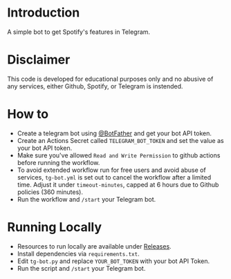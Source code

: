 # Introduction
A simple bot to get Spotify's features in Telegram.

# Disclaimer
This code is developed for educational purposes only and no abusive of any services, either Github, Spotify, or Telegram is instended.

# How to
* Create a telegram bot using [@BotFather](https://t.me/BotFather) and get your bot API token.
* Create an Actions Secret called `TELEGRAM_BOT_TOKEN` and set the value as your bot API token.
* Make sure you've allowed `Read and Write Permission` to github actions before running the workflow.
* To avoid extended workflow run for free users and avoid abuse of services, `tg-bot.yml` is set out to cancel the workflow after a limited time. Adjust it under `timeout-minutes`, capped at 6 hours due to Github policies (360 minutes).
* Run the workflow and `/start` your Telegram bot.

# Running Locally
* Resources to run locally are available under [Releases](https://github.com/Surfboardv2ray/telegram-spotbot/releases).
* Install dependencies via `requirements.txt`.
* Edit `tg-bot.py` and replace `YOUR_BOT_TOKEN` with your bot API Token.
* Run the script and `/start` your Telegram bot.
